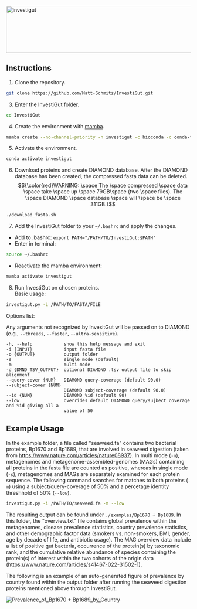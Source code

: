 <img src="https://github.com/Matt-Schmitz/InvestiGut/assets/34464190/ce6ea7aa-7ac1-4ee2-9e3a-c2de169f531e" alt="investigut" width="555" height="128"/>

## Instructions
1. Clone the repository.  
```bash
git clone https://github.com/Matt-Schmitz/InvestiGut.git
```
3. Enter the InvestiGut folder.  
```bash
cd InvestiGut
```
4. Create the environment with [mamba](https://mamba.readthedocs.io/en/latest/installation/mamba-installation.html).  
```bash
mamba create --no-channel-priority -n investigut -c bioconda -c conda-forge "python=3.11" "numpy=1.24.3" "scipy=1.10.1" "conda-forge::matplotlib-base" "seaborn=0.13.0" "pandas=1.5.3" "statsmodels=0.13.5" "ete3=3.1.2" "openpyxl=3.0.10" "bioconda::diamond=2.1.8"
```
5. Activate the environment.  
```bash
conda activate investigut
```
6. Download proteins and create DIAMOND database.  After the DIAMOND database has been created, the compressed fasta data can be deleted.
$${\color{red}WARNING: \space The \space compressed \space data \space take \space up \space 79GB\space (two \space files). The \space DIAMOND \space database \space will \space be \space 311GB.}$$
```bash
./download_fasta.sh
```
7. Add the InvestiGut folder to your `~/.bashrc` and apply the changes.  
- Add to .bashrc: `export PATH="/PATH/TO/InvestiGut:$PATH"`
- Enter in terminal:
```bash
source ~/.bashrc
```
- Reactivate the mamba environment:
```bash
mamba activate investigut
```

8. Run InvestiGut on chosen proteins.  
Basic usage:

```bash
investigut.py -i /PATH/TO/FASTA/FILE
```

  
Options list:

Any arguments not recognized by InvesitGut will be passed on to DIAMOND (e.g., `--threads`, `--faster`, `--ultra-sensitive`).
```
-h, --help            show this help message and exit
-i {INPUT}            input fasta file
-o {OUTPUT}           output folder
-s                    single mode (default)
-m                    multi mode
-d {DMND_TSV_OUTPUT}  optional DIAMOND .tsv output file to skip alignment
--query-cover {NUM}   DIAMOND query-coverage (default 90.0)
--subject-cover {NUM}
                      DIAMOND subject-coverage (default 90.0)
--id {NUM}            DIAMOND %id (default 90)
--low                 overrides default DIAMOND query/sujbect coverage and %id giving all a
                      value of 50
```
## Example Usage

In the example folder, a file called "seaweed.fa" contains two bacterial proteins, Bp1670 and Bp1689, that are involved in seaweed digestion (taken from https://www.nature.com/articles/nature08937). In multi mode (`-m`), metagenomes and metagenome-assembled-genomes (MAGs) containing all proteins in the fasta file are counted as positive, whereas in single mode (`-s`), metagenomes and MAGs are separately examined for each protein sequence. The following command searches for matches to both proteins (`-m`) using a subject/query-coverage of 50% and a percetage identity threshhold of 50% (`--low`). 
```bash
investigut.py -i /PATH/TO/seaweed.fa -m --low
```
The resulting output can be found under `./examples/Bp1670 + Bp1689`. In this folder, the "overview.txt" file contains global prevalence within the metagenomes, disease prevalence statistics, country prevalence statistics, and other demographic factor data (smokers vs. non-smokers, BMI, gender, age by decade of life, and antibiotic usage). The MAG overview data include a list of positive gut bacteria, occurrence of the protein(s) by taxonomic rank, and the cumulative relative abundance of species containing the protein(s) of interest within the two cohorts of the origin data (https://www.nature.com/articles/s41467-022-31502-1). 

The following is an example of an auto-generated figure of prevalence by country found within the output folder after running the seaweed digestion proteins mentioned above through InvestiGut.

![Prevalence_of_Bp1670 + Bp1689_by_Country](https://github.com/Matt-Schmitz/InvestiGut/assets/34464190/12cb4a4a-4cd5-47cd-af14-803e949c310c)
